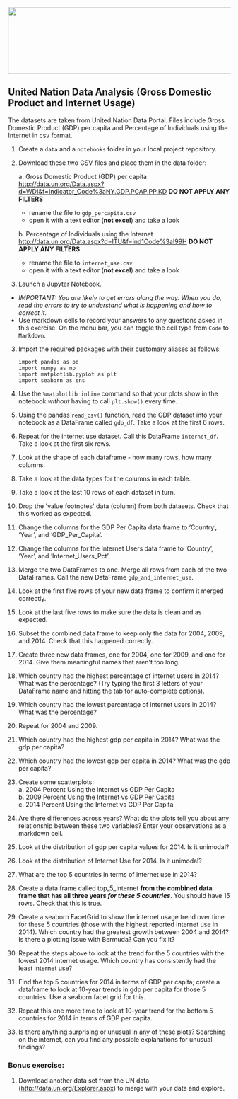 <img src="https://www.lgontario.ca/custom/uploads/2020/04/unnamed.jpg" width="600" height="150">


## United Nation Data Analysis (Gross Domestic Product and Internet Usage)

The datasets are taken from United Nation Data Portal. Files include Gross Domestic Product (GDP) per capita and Percentage of Individuals using the Internet in csv format. 

1. Create a `data` and a `notebooks` folder in your local project repository.  

2. Download these two CSV files and place them in the data folder:

    a.	Gross Domestic Product (GDP) per capita http://data.un.org/Data.aspx?d=WDI&f=Indicator_Code%3aNY.GDP.PCAP.PP.KD **DO NOT APPLY ANY FILTERS**
     - rename the file to `gdp_percapita.csv`
     - open it with a text editor (**not excel**) and take a look

    b.	Percentage of Individuals using the Internet http://data.un.org/Data.aspx?d=ITU&f=ind1Code%3aI99H  **DO NOT APPLY ANY FILTERS**
     - rename the file to `internet_use.csv`
     - open it with a text editor (**not excel**) and take a look

2.	Launch a Jupyter Notebook. 
 - _*IMPORTANT:  You are likely to get errors along the way. When you do, read the errors to try to understand what is happening and how to correct it.*_
  - Use markdown cells to record your answers to any questions asked in this exercise. On the menu bar, you can toggle the cell type from `Code` to `Markdown`.

3.	Import the required packages with their customary aliases as follows:

    `import pandas as pd`   
    `import numpy as np`  
    `import matplotlib.pyplot as plt`  
    `import seaborn as sns`

4.	Use the `%matplotlib inline` command so that your plots show in the notebook _without_ having to call `plt.show()` every time.
5.	Using the pandas `read_csv()` function, read the GDP dataset into your notebook as a DataFrame called `gdp_df`. Take a look at the first 6 rows.
6. Repeat for the internet use dataset. Call this DataFrame `internet_df`. Take a look at the first six rows.
98. Look at the shape of each dataframe - how many rows, how many columns.
6.	Take a look at the data types for the columns in each table.
99. Take a look at the last 10 rows of each dataset in turn.
7.	Drop the 'value footnotes' data (column) from both datasets. Check that this worked as expected.
8.	Change the columns for the GDP Per Capita data frame to ‘Country’, ‘Year’, and ‘GDP_Per_Capita’.
9.	Change the columns for the Internet Users data frame to ‘Country’, ‘Year’, and ‘Internet_Users_Pct’.
10.	Merge the two DataFrames to one. Merge all rows from each of the two DataFrames. Call the new DataFrame `gdp_and_internet_use`.
11.	Look at the first five rows of your new data frame to confirm it merged correctly.
12.	Look at the last five rows to make sure the data is clean and as expected.
13.	Subset the combined data frame to keep only the data for 2004, 2009, and 2014. Check that this happened correctly.
14.	Create three new data frames, one for 2004, one for 2009, and one for 2014. Give them meaningful names that aren't too long.
15.	Which country had the highest percentage of internet users in 2014? What was the percentage? (Try typing the first 3 letters of your DataFrame name and hitting the tab for auto-complete options).
16.	Which country had the lowest percentage of internet users in 2014? What was the percentage?
17.	Repeat for 2004 and 2009.
18.	Which country had the highest gdp per capita in 2014? What was the gdp per capita?
20.	Which country had the lowest gdp per capita in 2014? What was the gdp per capita?
21.	Create some scatterplots:  
    a.  2004 Percent Using the Internet vs GDP Per Capita  
    b.	2009 Percent Using the Internet vs GDP Per Capita  
    c.	2014 Percent Using the Internet vs GDP Per Capita  
22.	Are there differences across years? What do the plots tell you about any relationship between these two variables? Enter your observations as a markdown cell.
23.	Look at the distribution of gdp per capita values for 2014. Is it unimodal?
24.	Look at the distribution of Internet Use for 2014. Is it unimodal?
25.	What are the top 5 countries in terms of internet use in 2014?
26.	Create a data frame called top_5_internet **from the combined data frame that has all three years _for these 5 countries_**. You should have 15 rows. Check that this is true.
27.	Create a seaborn FacetGrid to show the internet usage trend over time for these 5 countries (those with the highest reported internet use in 2014). Which country had the greatest growth between 2004 and 2014? Is there a plotting issue with Bermuda? Can you fix it?
28.	Repeat the steps above to look at the trend for the 5 countries with the lowest 2014 internet usage. Which country has consistently had the least internet use?
29.	Find the top 5 countries for 2014 in terms of GDP per capita; create a dataframe to look at 10-year trends in gdp per capita for those 5 countries. Use a seaborn facet grid for this.
96. Repeat this one more time to look at 10-year trend for the bottom 5 countries for 2014 in terms of GDP per capita.
30.	Is there anything surprising or unusual in any of these plots? Searching on the internet, can you find any possible explanations for unusual findings?


### Bonus exercise:
1.    Download another data set from the UN data (http://data.un.org/Explorer.aspx) to merge with your data and explore.
